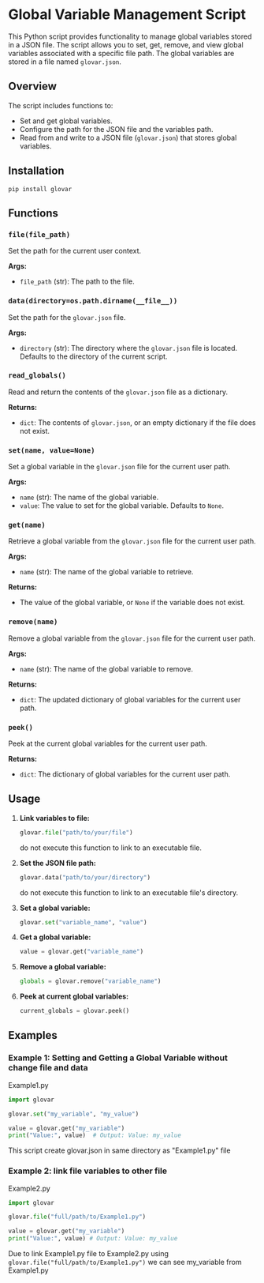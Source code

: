 # Global Variable Management Script

This Python script provides functionality to manage global variables stored in a JSON file. The script allows you to set, get, remove, and view global variables associated with a specific file path. The global variables are stored in a file named `glovar.json`.

## Overview

The script includes functions to:

- Set and get global variables.
- Configure the path for the JSON file and the variables path.
- Read from and write to a JSON file (`glovar.json`) that stores global variables.

## Installation

`pip install glovar`

## Functions

### `file(file_path)`

Set the path for the current user context.

**Args:**

- `file_path` (str): The path to the file.

### `data(directory=os.path.dirname(__file__))`

Set the path for the `glovar.json` file.

**Args:**

- `directory` (str): The directory where the `glovar.json` file is located. Defaults to the directory of the current script.

### `read_globals()`

Read and return the contents of the `glovar.json` file as a dictionary.

**Returns:**

- `dict`: The contents of `glovar.json`, or an empty dictionary if the file does not exist.

### `set(name, value=None)`

Set a global variable in the `glovar.json` file for the current user path.

**Args:**

- `name` (str): The name of the global variable.
- `value`: The value to set for the global variable. Defaults to `None`.

### `get(name)`

Retrieve a global variable from the `glovar.json` file for the current user path.

**Args:**

- `name` (str): The name of the global variable to retrieve.

**Returns:**

- The value of the global variable, or `None` if the variable does not exist.

### `remove(name)`

Remove a global variable from the `glovar.json` file for the current user path.

**Args:**

- `name` (str): The name of the global variable to remove.

**Returns:**

- `dict`: The updated dictionary of global variables for the current user path.

### `peek()`

Peek at the current global variables for the current user path.

**Returns:**

- `dict`: The dictionary of global variables for the current user path.

## Usage

1. **Link variables to file:**

   ```python
   glovar.file("path/to/your/file")
   ```

   do not execute this function to link to an executable file.

2. **Set the JSON file path:**

   ```python
   glovar.data("path/to/your/directory")
   ```

   do not execute this function to link to an executable file's directory.

3. **Set a global variable:**

   ```python
   glovar.set("variable_name", "value")
   ```

4. **Get a global variable:**

   ```python
   value = glovar.get("variable_name")
   ```

5. **Remove a global variable:**

   ```python
   globals = glovar.remove("variable_name")
   ```

6. **Peek at current global variables:**
   ```python
   current_globals = glovar.peek()
   ```

## Examples

### Example 1: Setting and Getting a Global Variable without change file and data

Example1.py

```python
import glovar

glovar.set("my_variable", "my_value")

value = glovar.get("my_variable")
print("Value:", value)  # Output: Value: my_value
```

This script create glovar.json in same directory as "Example1.py" file

### Example 2: link file variables to other file

Example2.py

```python
import glovar

glovar.file("full/path/to/Example1.py")

value = glovar.get("my_variable")
print("Value:", value) # Output: Value: my_value
```

Due to link Example1.py file to Example2.py using `glovar.file("full/path/to/Example1.py")` we can see my_variable from Example1.py
